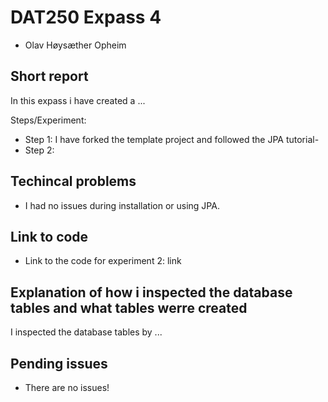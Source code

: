 # DAT250 Expass 4
- Olav Høysæther Opheim

## Short report
In this expass i have created a ...

Steps/Experiment:
- Step 1: I have forked the template project and followed the JPA tutorial-
- Step 2:


## Techincal problems
- I had no issues during installation or using JPA.

## Link to code
- Link to the code for experiment 2: link

## Explanation of how i inspected the database tables and what tables werre created
I inspected the database tables by ...

## Pending issues
- There are no issues!